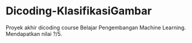 # Dicoding-KlasifikasiGambar
Proyek akhir dicoding course Belajar Pengembangan Machine Learning. Mendapatkan nilai ?/5.
